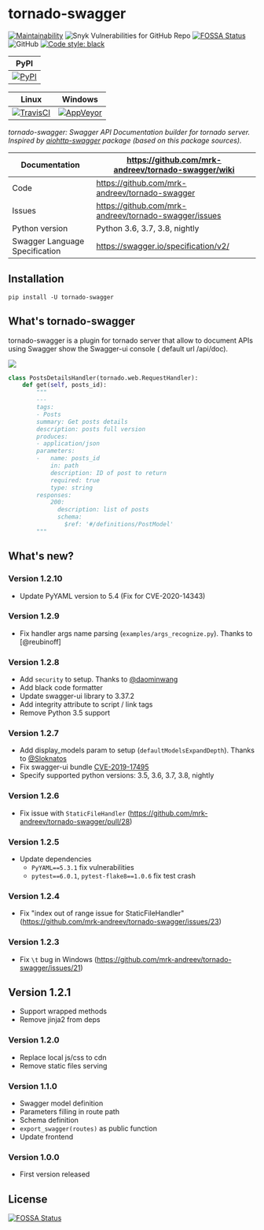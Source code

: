 tornado-swagger
===============

[![Maintainability](https://api.codeclimate.com/v1/badges/d45717a5cfedeaef195a/maintainability)](https://codeclimate.com/github/mrk-andreev/tornado-swagger/maintainability)
![Snyk Vulnerabilities for GitHub Repo](https://img.shields.io/snyk/vulnerabilities/github/mrk-andreev/tornado-swagger.svg)
[![FOSSA Status](https://app.fossa.io/api/projects/git%2Bgithub.com%2Fmrk-andreev%2Ftornado-swagger.svg?type=shield)](https://app.fossa.io/projects/git%2Bgithub.com%2Fmrk-andreev%2Ftornado-swagger?ref=badge_shield)
![GitHub](https://img.shields.io/github/license/mrk-andreev/tornado-swagger.svg)
[![Code style: black](https://img.shields.io/badge/code%20style-black-000000.svg)](https://github.com/psf/black)

| PyPI                                        |
|----------------------------------------------|
| [![PyPI][pypi_image]][pypi_link] |

[pypi_link]: https://pypi.org/project/tornado-swagger/

[pypi_image]: https://img.shields.io/pypi/v/tornado-swagger.svg

[anaconda_link]: https://anaconda.org/mrk.andreev/tornado-swagger

[anaconda_image]: https://anaconda.org/mrk.andreev/tornado-swagger/badges/version.svg

| Linux                                        | Windows                                      |
|----------------------------------------------|----------------------------------------------|
| [![TravisCI][travisci_image]][travisci_link] | [![AppVeyor][appveyor_image]][appveyor_link] |

[travisci_link]: https://travis-ci.org/mrk-andreev/tornado-swagger

[travisci_image]: https://travis-ci.org/mrk-andreev/tornado-swagger.svg?branch=master

[appveyor_link]: https://ci.appveyor.com/project/mrk-andreev/tornado-swagger/branch/master

[appveyor_image]: https://img.shields.io/appveyor/ci/mrk-andreev/tornado-swagger/master.svg

*tornado-swagger: Swagger API Documentation builder for tornado server. Inspired
by [aiohttp-swagger](https://github.com/cr0hn/aiohttp-swagger) package (based on this package sources).*

Documentation |  https://github.com/mrk-andreev/tornado-swagger/wiki
------------- | -------------------------------------------------
Code | https://github.com/mrk-andreev/tornado-swagger
Issues | https://github.com/mrk-andreev/tornado-swagger/issues
Python version | Python 3.6, 3.7, 3.8, nightly
Swagger Language Specification | https://swagger.io/specification/v2/

Installation
----------------------

    pip install -U tornado-swagger

What's tornado-swagger
----------------------

tornado-swagger is a plugin for tornado server that allow to document APIs using Swagger show the Swagger-ui console (
default url /api/doc).

![](https://github.com/mrk-andreev/tornado-swagger/blob/master/docs/wiki__swagger_single_endpoint.png)

```python
class PostsDetailsHandler(tornado.web.RequestHandler):
    def get(self, posts_id):
        """
        ---
        tags:
        - Posts
        summary: Get posts details
        description: posts full version
        produces:
        - application/json
        parameters:
        -   name: posts_id
            in: path
            description: ID of post to return
            required: true
            type: string
        responses:
            200:
              description: list of posts
              schema:
                $ref: '#/definitions/PostModel'
        """
```

What's new?
-----------

### Version 1.2.10

- Update PyYAML version to 5.4 (Fix for CVE-2020-14343)

### Version 1.2.9

- Fix handler args name parsing (`examples/args_recognize.py`). Thanks to [@reubinoff]

### Version 1.2.8

- Add `security` to setup. Thanks to [@daominwang](https://github.com/daominwang)
- Add black code formatter
- Update swagger-ui library to 3.37.2
- Add integrity attribute to script / link tags
- Remove Python 3.5 support

### Version 1.2.7

- Add display_models param to setup (`defaultModelsExpandDepth`). Thanks to [@Sloknatos](https://github.com/Sloknatos)
- Fix swagger-ui bundle [CVE-2019-17495](https://github.com/mrk-andreev/tornado-swagger/issues/35)
- Specify supported python versions: 3.5, 3.6, 3.7, 3.8, nightly

### Version 1.2.6

- Fix issue with `StaticFileHandler` (https://github.com/mrk-andreev/tornado-swagger/pull/28)

### Version 1.2.5

- Update dependencies
    - `PyYAML==5.3.1` fix vulnerabilities
    - `pytest==6.0.1`, `pytest-flake8==1.0.6` fix test crash

### Version 1.2.4

- Fix "index out of range issue for StaticFileHandler" (https://github.com/mrk-andreev/tornado-swagger/issues/23)

### Version 1.2.3

- Fix `\t` bug in Windows (https://github.com/mrk-andreev/tornado-swagger/issues/21)

## Version 1.2.1

- Support wrapped methods
- Remove jinja2 from deps

### Version 1.2.0

- Replace local js/css to cdn
- Remove static files serving

### Version 1.1.0

- Swagger model definition
- Parameters filling in route path
- Schema definition
- `export_swagger(routes)` as public function
- Update frontend

### Version 1.0.0

- First version released

## License

[![FOSSA Status](https://app.fossa.io/api/projects/git%2Bgithub.com%2Fmrk-andreev%2Ftornado-swagger.svg?type=large)](https://app.fossa.io/projects/git%2Bgithub.com%2Fmrk-andreev%2Ftornado-swagger?ref=badge_large)
